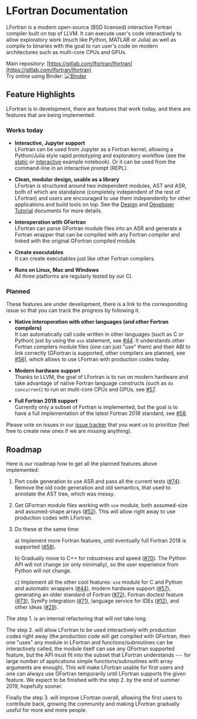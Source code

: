 # LFortran Documentation

LFortran is a modern open-source (BSD licensed) interactive Fortran compiler
built on top of LLVM.
It can execute user's code interactively to allow exploratory work (much like
Python, MATLAB or Julia) as well as compile to binaries with the goal to run
user's code on modern architectures such as multi-core CPUs and GPUs.

Main repository:
[https://gitlab.com/lfortran/lfortran](https://gitlab.com/lfortran/lfortran)  
Try online using Binder:
[![Binder](https://mybinder.org/badge_logo.svg)](https://mybinder.org/v2/gl/lfortran%2Fweb%2Flfortran-binder/master?filepath=Demo.ipynb)

## Feature Highlights

LFortran is in development, there are features that work today, and there are
features that are being implemented.

### Works today

* **Interactive, Jupyter support**  
    LFortran can be used from Jupyter as a Fortran kernel, allowing a
    Python/Julia style rapid prototyping and exploratory workflow
    (see the [static](https://nbviewer.jupyter.org/gist/certik/f1d28a486510810d824869ab0c491b1c)
    or
    [interactive](https://mybinder.org/v2/gl/lfortran%2Fweb%2Flfortran-binder/master?filepath=Demo.ipynb)
    example notebook).
    Or it can be used from the command-line in an interactive prompt (REPL).

* **Clean, modular design, usable as a library**  
    LFortran is structured around two independent modules, AST and ASR, both of
    which are standalone (completely independent of the rest of LFortran) and
    users are encouraged to use them independently for other applications and
    build tools on top. See the [Design](design.md)
    and [Developer Tutorial](developer_tutorial.md) documents for more details.

* **Interoperation with GFortran**  
    LFortran can parse GFortran module files into an ASR and generate a Fortran
    wrapper that can be compiled with any Fortran compiler and linked with the
    original GFortran compiled module.

* **Create executables**  
    It can create executables just like other Fortran compilers.

* **Runs on Linux, Mac and Windows**  
    All three platforms are regularly tested by our CI.


### Planned

These features are under development, there is a link to the corresponding
issue so that you can track the progress by following it.

* **Native interoperation with other languages (and other Fortran compilers)**  
    It can automatically call code written in other languages (such as C or
    Python) just by using the `use` statement, see
    [#44](https://gitlab.com/lfortran/lfortran/issues/44). It understands
    other Fortran compilers module files (one can just "use" them) and their
    ABI to link correctly (GFortran is supported, other compilers are planned,
    see [#56](https://gitlab.com/lfortran/lfortran/issues/56)), which allows to
    use LFortran with production codes today.

* **Modern hardware support**  
    Thanks to LLVM, the goal of LFortran is to run on modern hardware and take
    advantage of native Fortran language constructs (such as `do concurrent`)
    to run on multi-core CPUs and GPUs, see
    [#57](https://gitlab.com/lfortran/lfortran/issues/57).

* **Full Fortran 2018 support**  
    Currently only a subset of Fortran is implemented, but the goal is to have
    a full implementation of the latest Fortran 2018 standard, see
    [#58](https://gitlab.com/lfortran/lfortran/issues/58).


Please vote on issues in our
[issue tracker](https://gitlab.com/lfortran/lfortran/issues) that you want us
to prioritize (feel free to create new ones if we are missing anything).

## Roadmap

Here is our roadmap how to get all the planned features above implemented:

1. Port code generation to use ASR and pass all the current tests
([#74](https://gitlab.com/lfortran/lfortran/issues/74)).
Remove the old code generation and old semantics, that used to annotate the AST tree, which was messy.

2. Get GFortran module files working with `use` module, both assumed-size and
assumed-shape arrays ([#52](https://gitlab.com/lfortran/lfortran/issues/52)).
This will allow right away to use production codes with LFortran.

3. Do these at the same time:

    a) Implement more Fortran features, until eventually full Fortran 2018 is
    supported ([#58](https://gitlab.com/lfortran/lfortran/issues/58)).

    b) Gradually move to C++ for robustness and speed
    ([#70](https://gitlab.com/lfortran/lfortran/issues/70)).
    The Python API will not change (or only minimally), so the user experience
    from Python will not change.

    c) Implement all the other cool features: `use` module for C and Python
    and automatic wrappers
    ([#44](https://gitlab.com/lfortran/lfortran/issues/44)),
    modern hardware support
    ([#57](https://gitlab.com/lfortran/lfortran/issues/57)),
    generating an older standard of Fortran
    ([#72](https://gitlab.com/lfortran/lfortran/issues/72)),
    Fortran doctest feature
    ([#73](https://gitlab.com/lfortran/lfortran/issues/73)),
    SymPy integration
    ([#71](https://gitlab.com/lfortran/lfortran/issues/71)),
    language service for IDEs
    ([#12](https://gitlab.com/lfortran/lfortran/issues/12)),
    and other ideas ([#29](https://gitlab.com/lfortran/lfortran/issues/29)).

The step 1. is an internal refactoring that will not take long.

The step 2. will allow LFortran to be used interactively with production codes
right away (the production code will get compiled with GFortran, then one
"uses" any module in LFortran and functions/subroutines can be interactively
called, the module itself can use any GFortran supported feature, but the API
must fit into the subset that LFortran understands --- for large number of
applications simple functions/subroutines with array arguments are enough).
This will make LFortran usable for first users and one can always use GFortran
temporarily until LFortran supports the given feature.
We expect to be finished with the step 2. by the end of summer 2019, hopefully sooner.

Finally the step 3. will improve LFortran overall, allowing the first users
to contribute back, growing the community and making LFortran gradually useful
for more and more people.
